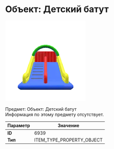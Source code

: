 # Объект: Детский батут

![Item Image](../img/6939.webp?raw=true)

Предмет: Объект: Детский батут<br>Информация по этому предмету отсутствует.


| Параметр | Значение |
|----------|----------|
| **ID** | 6939 |
| **Тип** | ITEM_TYPE_PROPERTY_OBJECT |

